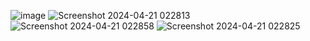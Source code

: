 ![image](https://github.com/dilshodbek-abdullayev/Authentification.API/assets/122851756/599cde47-a55c-4794-8c37-f1ed372fb35b)
![Screenshot 2024-04-21 022813](https://github.com/dilshodbek-abdullayev/Authentification.API/assets/122851756/b619de25-28b6-4ed0-ac2b-7c8987460e81)
![Screenshot 2024-04-21 022858](https://github.com/dilshodbek-abdullayev/Authentification.API/assets/122851756/71342149-decf-4e08-882c-7cfde86c69ca)
![Screenshot 2024-04-21 022825](https://github.com/dilshodbek-abdullayev/Authentification.API/assets/122851756/e1120a4d-88b7-473d-98fb-a080a611f655)
